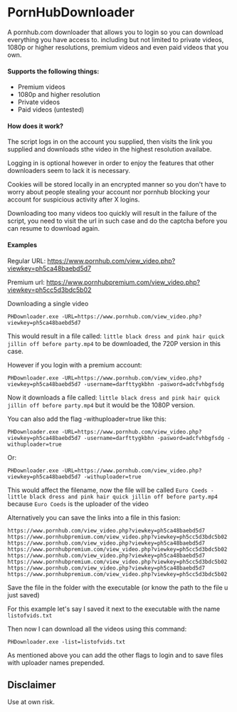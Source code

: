 # PornHubDownloader
A pornhub.com downloader that allows you to login so you can download everything you have access to. including but not limited to private videos, 1080p or higher resolutions, premium videos and even paid videos that you own.

#### Supports the following things:

* Premium videos
* 1080p and higher resolution
* Private videos
* Paid videos (untested)

#### How does it work?

The script logs in on the account you supplied, then visits the link you supplied and downloads sthe video in the highest resolution availabe.

Logging in is optional however in order to enjoy the features that other downloaders seem to lack it is necessary.

Cookies will be stored locally in an encrypted manner so you don't have to worry about people stealing your account nor pornhub blocking your account for suspicious activity after X logins.

Downloading too many videos too quickly will result in the failure of the script, you need to visit the url in such case and do the captcha before you can resume to download again.

#### Examples

Regular URL: https://www.pornhub.com/view_video.php?viewkey=ph5ca48baebd5d7

Premium url: https://www.pornhubpremium.com/view_video.php?viewkey=ph5cc5d3bdc5b02

Downloading a single video

```PHDownloader.exe -URL=https://www.pornhub.com/view_video.php?viewkey=ph5ca48baebd5d7```

This would result in a file called: ```little black dress and pink hair quick jillin off before party.mp4``` to be downloaded, the 720P version in this case.


However if you login with a premium account:

```PHDownloader.exe -URL=https://www.pornhub.com/view_video.php?viewkey=ph5ca48baebd5d7 -username=darfttygkbhn -pasword=adcfvhbgfsdg```

Now it downloads a file called: ```little black dress and pink hair quick jillin off before party.mp4``` but it would be the 1080P version.


You can also add the flag -withuploader=true like this:

```PHDownloader.exe -URL=https://www.pornhub.com/view_video.php?viewkey=ph5ca48baebd5d7 -username=darfttygkbhn -pasword=adcfvhbgfsdg -withuploader=true```

Or:

```PHDownloader.exe -URL=https://www.pornhub.com/view_video.php?viewkey=ph5ca48baebd5d7 -withuploader=true```

This would affect the filename, now the file will be called ```Euro Coeds - little black dress and pink hair quick jillin off before party.mp4``` because ```Euro Coeds``` is the uploader of the video


Alternatively you can save the links into a file in this fasion:

```
https://www.pornhub.com/view_video.php?viewkey=ph5ca48baebd5d7
https://www.pornhubpremium.com/view_video.php?viewkey=ph5cc5d3bdc5b02
https://www.pornhub.com/view_video.php?viewkey=ph5ca48baebd5d7
https://www.pornhubpremium.com/view_video.php?viewkey=ph5cc5d3bdc5b02
https://www.pornhub.com/view_video.php?viewkey=ph5ca48baebd5d7
https://www.pornhubpremium.com/view_video.php?viewkey=ph5cc5d3bdc5b02
https://www.pornhub.com/view_video.php?viewkey=ph5ca48baebd5d7
https://www.pornhubpremium.com/view_video.php?viewkey=ph5cc5d3bdc5b02
```

Save the file in the folder with the executable (or know the path to the file u just saved)

For this example let's say I saved it next to the executable with the name ```listofvids.txt```

Then now I can download all the videos using this command:

```PHDownloader.exe -list=listofvids.txt```

As mentioned above you can add the other flags to login and to save files with uploader names prepended.


## Disclaimer

Use at own risk.
